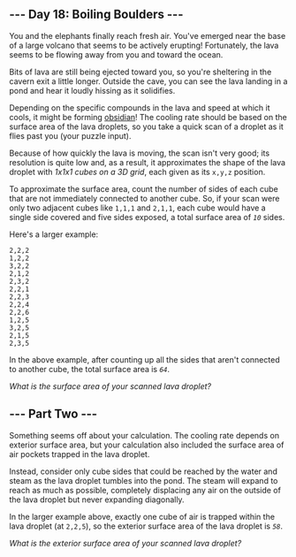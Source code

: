 ## --- Day 18: Boiling Boulders --- ##

You and the elephants finally reach fresh air. You've emerged near the
base of a large volcano that seems to be actively erupting!
Fortunately, the lava seems to be flowing away from you and toward the
ocean.

Bits of lava are still being ejected toward you, so you're sheltering
in the cavern exit a little longer. Outside the cave, you can see the
lava landing in a pond and hear it loudly hissing as it solidifies.

Depending on the specific compounds in the lava and speed at which it
cools, it might be forming [obsidian](https://en.wikipedia.org/wiki/Obsidian)!
The cooling rate should be based on the surface area of the lava
droplets, so you take a quick scan of a droplet as it flies past you
(your puzzle input).

Because of how quickly the lava is moving, the scan isn't very good;
its resolution is quite low and, as a result, it approximates the shape
of the lava droplet with *1x1x1 cubes on a 3D grid*, each given as its
`x,y,z` position.

To approximate the surface area, count the number of sides of each cube
that are not immediately connected to another cube. So, if your scan
were only two adjacent cubes like `1,1,1` and `2,1,1`, each cube would
have a single side covered and five sides exposed, a total surface area
of *`10`* sides.

Here's a larger example:

    2,2,2
    1,2,2
    3,2,2
    2,1,2
    2,3,2
    2,2,1
    2,2,3
    2,2,4
    2,2,6
    1,2,5
    3,2,5
    2,1,5
    2,3,5

In the above example, after counting up all the sides that aren't
connected to another cube, the total surface area is *`64`*.

*What is the surface area of your scanned lava droplet?*

## --- Part Two --- ##

Something seems off about your calculation. The cooling rate depends on
exterior surface area, but your calculation also included the surface
area of air pockets trapped in the lava droplet.

Instead, consider only cube sides that could be reached by the water
and steam as the lava droplet tumbles into the pond. The steam will
expand to reach as much as possible, completely displacing any air on
the outside of the lava droplet but never expanding diagonally.

In the larger example above, exactly one cube of air is trapped within
the lava droplet (at `2,2,5`), so the exterior surface area of the lava
droplet is *`58`*.

*What is the exterior surface area of your scanned lava droplet?*
